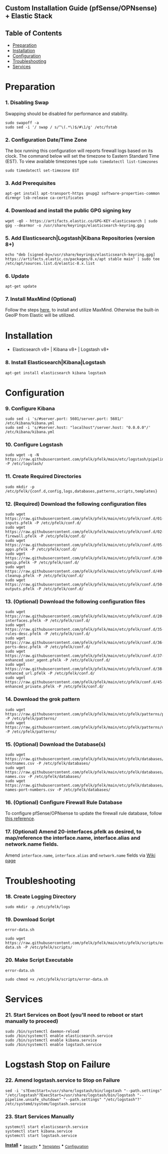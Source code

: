 ## Custom Installation Guide (pfSense/OPNsense) + Elastic Stack 

## Table of Contents

- [Preparation](#preparation)
- [Installation](#installation)
- [Configuration](#configuration)
- [Troubleshooting](#troubleshooting)
- [Services](#services)

# Preparation

### 1. Disabling Swap
Swapping should be disabled for performance and stability.
```
sudo swapoff -a
sudo sed -i '/ swap / s/^\(.*\)$/#\1/g' /etc/fstab
```

### 2. Configuration Date/Time Zone
The box running this configuration will reports firewall logs based on its clock.  The command below will set the timezone to Eastern Standard Time (EST).  To view available timezones type `sudo timedatectl list-timezones`
```
sudo timedatectl set-timezone EST
```

### 3. Add Prerequisites
```
apt-get install apt-transport-https gnupg2 software-properties-common dirmngr lsb-release ca-certificates
```

### 4. Download and install the public GPG signing key
```
wget -qO - https://artifacts.elastic.co/GPG-KEY-elasticsearch | sudo gpg --dearmor -o /usr/share/keyrings/elasticsearch-keyring.gpg
```

### 5. Add Elasticsearch|Logstash|Kibana Repositories (version 8+)
```
echo "deb [signed-by=/usr/share/keyrings/elasticsearch-keyring.gpg] https://artifacts.elastic.co/packages/8.x/apt stable main" | sudo tee /etc/apt/sources.list.d/elastic-8.x.list
```

### 6. Update
```
apt-get update
```

### 7. Install MaxMind (Optional)
Follow the steps [here](https://github.com/pfelk/pfelk/wiki/How-To:-MaxMind-via-GeoIP-with-pfELK), to install and utilize MaxMind. Otherwise the built-in GeoIP from Elastic will be utilized.

# Installation
- Elasticsearch v8+ | Kibana v8+ | Logstash v8+

### 8. Install Elasticsearch|Kibana|Logstash
```
apt-get install elasticsearch kibana logstash
```

# Configuration

### 9. Configure Kibana
```
sudo sed -i 's/#server.port: 5601/server.port: 5601/'  /etc/kibana/kibana.yml
sudo sed -i 's/#server.host: "localhost"/server.host: "0.0.0.0"/' /etc/kibana/kibana.yml
```

### 10. Configure Logstash
```
sudo wget -q -N https://raw.githubusercontent.com/pfelk/pfelk/main/etc/logstash/pipelines.yml -P /etc/logstash/
```

### 11. Create Required Directories
```
sudo mkdir -p /etc/pfelk/{conf.d,config,logs,databases,patterns,scripts,templates}
```

### 12. (Required) Download the following configuration files
```
sudo wget https://raw.githubusercontent.com/pfelk/pfelk/main/etc/pfelk/conf.d/01-inputs.pfelk -P /etc/pfelk/conf.d/
sudo wget https://raw.githubusercontent.com/pfelk/pfelk/main/etc/pfelk/conf.d/02-firewall.pfelk -P /etc/pfelk/conf.d/
sudo wget https://raw.githubusercontent.com/pfelk/pfelk/main/etc/pfelk/conf.d/05-apps.pfelk -P /etc/pfelk/conf.d/
sudo wget https://raw.githubusercontent.com/pfelk/pfelk/main/etc/pfelk/conf.d/30-geoip.pfelk -P /etc/pfelk/conf.d/
sudo wget https://raw.githubusercontent.com/pfelk/pfelk/main/etc/pfelk/conf.d/49-cleanup.pfelk -P /etc/pfelk/conf.d/
sudo wget https://raw.githubusercontent.com/pfelk/pfelk/main/etc/pfelk/conf.d/50-outputs.pfelk -P /etc/pfelk/conf.d/
```

### 13. (Optional) Download the following configuration files
```
sudo wget https://raw.githubusercontent.com/pfelk/pfelk/main/etc/pfelk/conf.d/20-interfaces.pfelk -P /etc/pfelk/conf.d/
sudo wget https://raw.githubusercontent.com/pfelk/pfelk/main/etc/pfelk/conf.d/35-rules-desc.pfelk -P /etc/pfelk/conf.d/
sudo wget https://raw.githubusercontent.com/pfelk/pfelk/main/etc/pfelk/conf.d/36-ports-desc.pfelk -P /etc/pfelk/conf.d/
sudo wget https://raw.githubusercontent.com/pfelk/pfelk/main/etc/pfelk/conf.d/37-enhanced_user_agent.pfelk -P /etc/pfelk/conf.d/
sudo wget https://raw.githubusercontent.com/pfelk/pfelk/main/etc/pfelk/conf.d/38-enhanced_url.pfelk -P /etc/pfelk/conf.d/
sudo wget https://raw.githubusercontent.com/pfelk/pfelk/main/etc/pfelk/conf.d/45-enhanced_private.pfelk -P /etc/pfelk/conf.d/
```

### 14. Download the grok pattern
```
sudo wget https://raw.githubusercontent.com/pfelk/pfelk/main/etc/pfelk/patterns/pfelk.grok -P /etc/pfelk/patterns/
sudo wget https://raw.githubusercontent.com/pfelk/pfelk/main/etc/pfelk/patterns/openvpn.grok -P /etc/pfelk/patterns/
```

### 15. (Optional) Download the Database(s)
```
sudo wget https://raw.githubusercontent.com/pfelk/pfelk/main/etc/pfelk/databases/private-hostnames.csv -P /etc/pfelk/databases/
sudo wget https://raw.githubusercontent.com/pfelk/pfelk/main/etc/pfelk/databases/rule-names.csv -P /etc/pfelk/databases/
sudo wget https://raw.githubusercontent.com/pfelk/pfelk/main/etc/pfelk/databases/service-names-port-numbers.csv -P /etc/pfelk/databases/
```

### 16. (Optional) Configure Firewall Rule Database
To configure pfSense/OPNsense to update the firewall rule database, follow [this reference](https://github.com/pfelk/pfelk/wiki/References:-Rule-Descriptions).

### 17. (Optional) Amend 20-interfaces.pfelk as desired, to map/reference the interface.name, interface.alias and network.name fields. 
Amend `interface.name`, `interface.alias` and `network.name` fields via [Wiki page](https://github.com/pfelk/pfelk/wiki/References:-Customized-Interface-Names)

# Troubleshooting
### 18. Create Logging Directory 
```
sudo mkdir -p /etc/pfelk/logs
```

### 19. Download Script
`error-data.sh`
```
sudo wget https://raw.githubusercontent.com/pfelk/pfelk/main/etc/pfelk/scripts/error-data.sh -P /etc/pfelk/scripts/
```

### 20. Make Script Executable
`error-data.sh` 
```
sudo chmod +x /etc/pfelk/scripts/error-data.sh
```

# Services
### 21. Start Services on Boot (you'll need to reboot or start manually to proceed)
```
sudo /bin/systemctl daemon-reload
sudo /bin/systemctl enable elasticsearch.service
sudo /bin/systemctl enable kibana.service
sudo /bin/systemctl enable logstash.service
```

# Logstash Stop on Failure 
### 22. Amend logstash.service to Stop on Failure
```
sed -i 's?ExecStart=/usr/share/logstash/bin/logstash "--path.settings" "/etc/logstash"?ExecStart=/usr/share/logstash/bin/logstash "--pipeline.unsafe_shutdown" "--path.settings" "/etc/logstash"?' /etc/systemd/system/logstash.service
```

### 23. Start Services Manually
```
systemctl start elasticsearch.service 
systemctl start kibana.service
systemctl start logstash.service
```

**[Install](debian.md)** • <sub>[Security](security.md)</sub> • <sub>[Templates](templates.md)</sub> • <sub>[Configuration](configuration.md)</sub>

